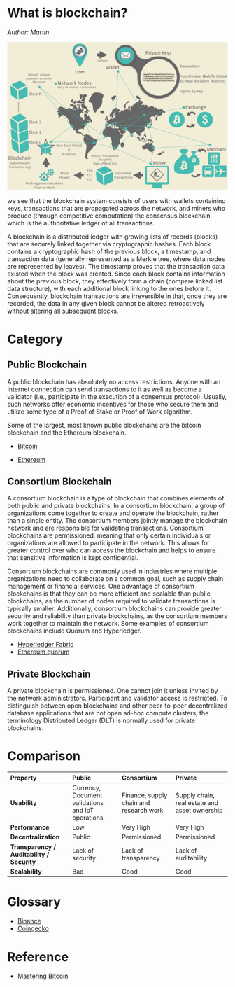 # What is blockchain?

_Author: Martin_

![Blockchain system](../assets/images/btc_overview.png)

we see that the blockchain system consists of users with wallets containing keys, transactions that are propagated across the network, and miners who produce (through competitive computation) the consensus blockchain, which is the authoritative ledger of all transactions.

A blockchain is a distributed ledger with growing lists of records (blocks) that are securely linked together via cryptographic hashes. Each block contains a cryptographic hash of the previous block, a timestamp, and transaction data (generally represented as a Merkle tree, where data nodes are represented by leaves). The timestamp proves that the transaction data existed when the block was created. Since each block contains information about the previous block, they effectively form a chain (compare linked list data structure), with each additional block linking to the ones before it. Consequently, blockchain transactions are irreversible in that, once they are recorded, the data in any given block cannot be altered retroactively without altering all subsequent blocks.

# Category

## Public Blockchain

A public blockchain has absolutely no access restrictions. Anyone with an Internet connection can send transactions to it as well as become a validator (i.e., participate in the execution of a consensus protocol). Usually, such networks offer economic incentives for those who secure them and utilize some type of a Proof of Stake or Proof of Work algorithm.

Some of the largest, most known public blockchains are the bitcoin blockchain and the Ethereum blockchain.

- [Bitcoin](https://bitcoin.org/en/)

- [Ethereum](https://ethereum.org/en/what-is-ethereum/)

## Consortium Blockchain

A consortium blockchain is a type of blockchain that combines elements of both public and private blockchains. In a consortium blockchain, a group of organizations come together to create and operate the blockchain, rather than a single entity. The consortium members jointly manage the blockchain network and are responsible for validating transactions. Consortium blockchains are permissioned, meaning that only certain individuals or organizations are allowed to participate in the network. This allows for greater control over who can access the blockchain and helps to ensure that sensitive information is kept confidential.

Consortium blockchains are commonly used in industries where multiple organizations need to collaborate on a common goal, such as supply chain management or financial services. One advantage of consortium blockchains is that they can be more efficient and scalable than public blockchains, as the number of nodes required to validate transactions is typically smaller. Additionally, consortium blockchains can provide greater security and reliability than private blockchains, as the consortium members work together to maintain the network. Some examples of consortium blockchains include Quorum and Hyperledger.

- [Hyperledger Fabric](https://www.hyperledger.org/use/fabric)
- [Ethereum quorum](https://consensys.net/quorum/)

## Private Blockchain

A private blockchain is permissioned. One cannot join it unless invited by the network administrators. Participant and validator access is restricted. To distinguish between open blockchains and other peer-to-peer decentralized database applications that are not open ad-hoc compute clusters, the terminology Distributed Ledger (DLT) is normally used for private blockchains.

# Comparison

| Property                                   | Public                                            | Consortium                              | Private                                       |
| :----------------------------------------- | :------------------------------------------------ | :-------------------------------------- | :-------------------------------------------- |
| **Usability**                              | Currency, Document validations and IoT operations | Finance, supply chain and research work | Supply chain, real estate and asset ownership |
| **Performance**                            | Low                                               | Very High                               | Very High                                     |
| **Decentralization**                       | Public                                            | Permissioned                            | Permissioned                                  |
| **Transparency / Auditability / Security** | Lack of security                                  | Lack of transparency                    | Lack of auditability                          |
| **Scalability**                            | Bad                                               | Good                                    | Good                                          |

# Glossary

- [Binance](https://academy.binance.com/en/glossary)
- [Coingecko](https://www.coingecko.com/en/glossary)

# Reference

- [Mastering Bitcoin](https://github.com/bitcoinbook/bitcoinbook)
